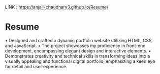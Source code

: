 LINK : https://anjali-chaudhary3.github.io/Resume/
# Resume


• Designed and crafted a dynamic portfolio website utilizing HTML, CSS, and JavaScript.
• The project showcases my proficiency in front-end development, encompassing elegant design and interactive
elements.
• Demonstrates creativity and technical skills in transforming ideas into a visually appealing and functional digital
portfolio, emphasizing a keen eye for detail and user experience.
